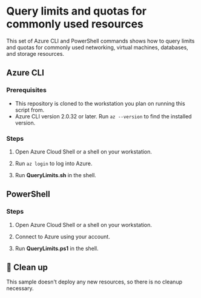# Query limits and quotas for commonly used resources

This set of Azure CLI and PowerShell commands shows how to query limits and quotas for commonly used networking, virtual machines, databases, and storage resources.

## Azure CLI

### Prerequisites

- This repository is cloned to the workstation you plan on running this script from.
- Azure CLI version 2.0.32 or later. Run `az --version` to find the installed version.

### Steps

1. Open Azure Cloud Shell or a shell on your workstation.

1. Run `az login` to log into Azure.

1. Run **QueryLimits.sh** in the shell.

## PowerShell

### Steps

1. Open Azure Cloud Shell or a shell on your workstation.

1. Connect to Azure using your account.

1. Run **QueryLimits.ps1** in the shell.

## :broom: Clean up

This sample doesn't deploy any new resources, so there is no cleanup necessary.
